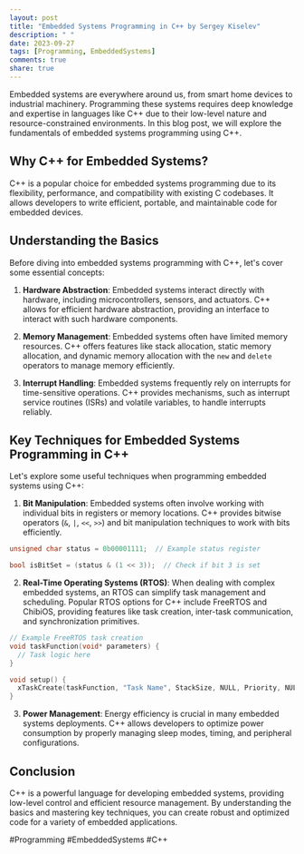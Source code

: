 ```yaml
---
layout: post
title: "Embedded Systems Programming in C++ by Sergey Kiselev"
description: " "
date: 2023-09-27
tags: [Programming, EmbeddedSystems]
comments: true
share: true
---
```


Embedded systems are everywhere around us, from smart home devices to industrial machinery. Programming these systems requires deep knowledge and expertise in languages like C++ due to their low-level nature and resource-constrained environments. In this blog post, we will explore the fundamentals of embedded systems programming using C++.

## Why C++ for Embedded Systems?

C++ is a popular choice for embedded systems programming due to its flexibility, performance, and compatibility with existing C codebases. It allows developers to write efficient, portable, and maintainable code for embedded devices.

## Understanding the Basics

Before diving into embedded systems programming with C++, let's cover some essential concepts:

1. **Hardware Abstraction**: Embedded systems interact directly with hardware, including microcontrollers, sensors, and actuators. C++ allows for efficient hardware abstraction, providing an interface to interact with such hardware components.

2. **Memory Management**: Embedded systems often have limited memory resources. C++ offers features like stack allocation, static memory allocation, and dynamic memory allocation with the `new` and `delete` operators to manage memory efficiently.

3. **Interrupt Handling**: Embedded systems frequently rely on interrupts for time-sensitive operations. C++ provides mechanisms, such as interrupt service routines (ISRs) and volatile variables, to handle interrupts reliably.

## Key Techniques for Embedded Systems Programming in C++

Let's explore some useful techniques when programming embedded systems using C++:

1. **Bit Manipulation**: Embedded systems often involve working with individual bits in registers or memory locations. C++ provides bitwise operators (`&`, `|`, `<<`, `>>`) and bit manipulation techniques to work with bits efficiently.

```cpp
unsigned char status = 0b00001111;  // Example status register

bool isBitSet = (status & (1 << 3));  // Check if bit 3 is set
```

2. **Real-Time Operating Systems (RTOS)**: When dealing with complex embedded systems, an RTOS can simplify task management and scheduling. Popular RTOS options for C++ include FreeRTOS and ChibiOS, providing features like task creation, inter-task communication, and synchronization primitives.

```cpp
// Example FreeRTOS task creation
void taskFunction(void* parameters) {
  // Task logic here
}

void setup() {
  xTaskCreate(taskFunction, "Task Name", StackSize, NULL, Priority, NULL);
}
```

3. **Power Management**: Energy efficiency is crucial in many embedded systems deployments. C++ allows developers to optimize power consumption by properly managing sleep modes, timing, and peripheral configurations.

## Conclusion

C++ is a powerful language for developing embedded systems, providing low-level control and efficient resource management. By understanding the basics and mastering key techniques, you can create robust and optimized code for a variety of embedded applications.

#Programming #EmbeddedSystems #C++